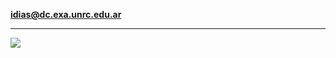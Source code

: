 **idias@dc.exa.unrc.edu.ar**

------

![](https://github-readme-stats.vercel.app/api/top-langs/?username=ignacioDias&theme=dark&hide_border=false&include_all_commits=false&count_private=false&layout=compact)

